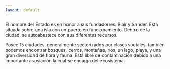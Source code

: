 ```yaml
---
layout: default
---
```


El nombre del Estado es en honor a sus fundadorres: Blair y Sander. Está situada sobre una isla con un puerto en funcionamiento. Dentro de la ciudad, se autoabastece con sus diferentes recursos. 

Posee 15 ciudades, generalmente sectorizados por clases sociales, también podemos encontrar bosques, cerros, montañas, ríos, un lago, playa, y una gran diversidad de flora y fauna. Está libre de contaminación debido a una importante asosiación la cual se encarga del ecosistema.
